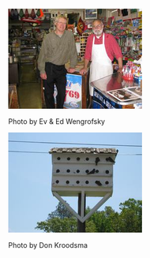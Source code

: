 ![Haupt-2](../images/Haupt-2.jpg)

Photo by Ev & Ed Wengrofsky


![Haupt-3](../images/Haupt-3.jpg)

Photo by Don Kroodsma
